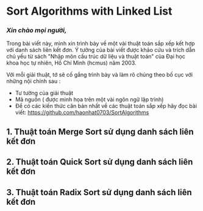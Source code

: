 # Sort Algorithms with Linked List

### *Xin chào mọi người,* 

Trong bài viết này, mình xin trình bày về một vài thuật toán sắp xếp kết hợp với danh sách liên kết đơn. Ý tưởng của bài viết được khảo cứu và trích dẫn chủ yếu từ sách "Nhập môn cấu trúc dữ liệu và thuật toán" của Đại học khoa học tự nhiên, Hồ Chí Minh (hcmus) năm 2003. 

Với mỗi giải thuật, tớ sẽ cố gắng trình bày và làm rõ chúng theo bố cục với những nội chính sau : 
+ Tư tưởng của giải thuật
+ Mã nguồn ( được minh họa trên một vài ngôn ngữ lập trình)
+ Để có các kiến thức căn bản nhất về các thuật toán sắp xếp hãy đọc bài viết: https://github.com/haonhat0703/SortAlgorithms

## **1.	Thuật toán Merge Sort sử dụng danh sách liên kết đơn**
## **2.	Thuật toán Quick Sort sử dụng danh sách liên kết đơn**
## **3.	Thuật toán Radix Sort sử dụng danh sách liên kết đơn**
